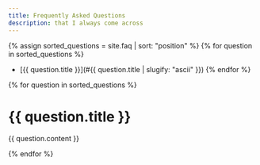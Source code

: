 ```yaml
---
title: Frequently Asked Questions
description: that I always come across
---
```


{% assign sorted_questions = site.faq | sort: "position" %}
{% for question in sorted_questions %}
- [{{ question.title }}](#{{ question.title | slugify: "ascii" }})
{% endfor %}

{% for question in sorted_questions %}
# {{ question.title }}

{{ question.content }}

{% endfor %}

